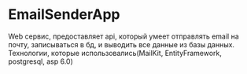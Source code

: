 # EmailSenderApp

Web сервис, предоставляет api, который умеет отправлять email на почту, записываться в бд, и выводить все данные из базы данных. Технологии, которые использовались(MailKit, EntityFramework, postgresql, asp 6.0)
